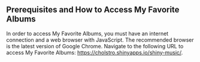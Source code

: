<!-- prerequisites_usr.md -->
## Prerequisites and How to Access My Favorite Albums

In order to access My Favorite Albums, you must have an internet connection and a web browser with JavaScript.  The recommended browser is the latest version of Google Chrome.  Navigate to the following URL to access My Favorite Albums: https://cholstro.shinyapps.io/shiny-music/.
